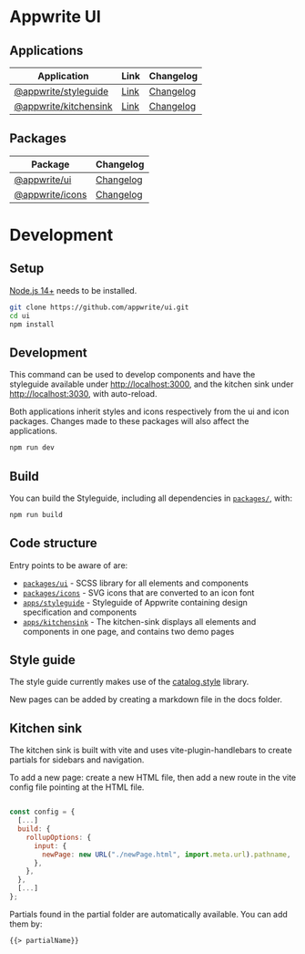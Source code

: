 # Appwrite UI

## Applications

| Application                               | Link                                                      | Changelog                                  |
| ----------------------------------------- | --------------------------------------------------------- | ------------------------------------------ |
| [@appwrite/styleguide](apps/styleguide)   | [Link](https://ui-git-style-level-3-appwrite.vercel.app/) | [Changelog](apps/styleguide/CHANGELOG.md)  |
| [@appwrite/kitchensink](apps/kitchensink) | [Link](https://appwrite-kitchensink.vercel.app/)          | [Changelog](apps/kitchensink/CHANGELOG.md) |

## Packages

| Package                           | Changelog                                |
| --------------------------------- | ---------------------------------------- |
| [@appwrite/ui](packages/ui)       | [Changelog](packages/ui/CHANGELOG.md)    |
| [@appwrite/icons](packages/icons) | [Changelog](packages/icons/CHANGELOG.md) |

# Development

## Setup

[Node.js 14+](https://nodejs.org/) needs to be installed.

```sh
git clone https://github.com/appwrite/ui.git
cd ui
npm install
```

## Development

This command can be used to develop components and have the styleguide available under [http://localhost:3000](http://localhost:3000), and the kitchen sink under [http://localhost:3030](http://localhost:3030), with auto-reload.

Both applications inherit styles and icons respectively from the ui and icon packages. Changes made to these packages will also affect the applications.

```sh
npm run dev
```

## Build

You can build the Styleguide, including all dependencies in [`packages/`](packages/), with:

```sh
npm run build
```

## Code structure

Entry points to be aware of are:

- [`packages/ui`](packages/ui) - SCSS library for all elements and components
- [`packages/icons`](packages/icons) - SVG icons that are converted to an icon font
- [`apps/styleguide`](apps/styleguide) - Styleguide of Appwrite containing design specification and components
- [`apps/kitchensink`](apps/kitchensink) - The kitchen-sink displays all elements and components in one page, and contains two demo pages

## Style guide

The style guide currently makes use of the [catalog.style](https://www.catalog.style/) library.

New pages can be added by creating a markdown file in the docs folder.

## Kitchen sink

The kitchen sink is built with vite and uses vite-plugin-handlebars to create partials for sidebars and navigation.

To add a new page: create a new HTML file, then add a new route in the vite config file pointing at the HTML file.

```js

const config = {
  [...]
  build: {
    rollupOptions: {
      input: {
        newPage: new URL("./newPage.html", import.meta.url).pathname,
      },
    },
  },
  [...]
};

```

Partials found in the partial folder are automatically available. You can add them by:

```html
{{> partialName}}
```
